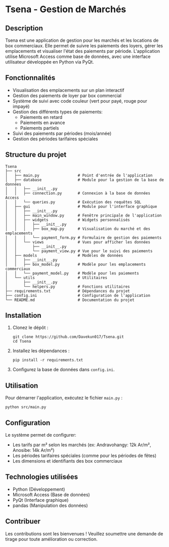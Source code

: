 # Tsena - Gestion de Marchés

## Description
Tsena est une application de gestion pour les marchés et les locations de box commerciaux. Elle permet de suivre les paiements des loyers, gérer les emplacements et visualiser l'état des paiements par période. L'application utilise Microsoft Access comme base de données, avec une interface utilisateur développée en Python via PyQt.

## Fonctionnalités
- Visualisation des emplacements sur un plan interactif
- Gestion des paiements de loyer par box commercial
- Système de suivi avec code couleur (vert pour payé, rouge pour impayé)
- Gestion des différents types de paiements:
  - Paiements en retard
  - Paiements en avance
  - Paiements partiels
- Suivi des paiements par périodes (mois/année)
- Gestion des périodes tarifaires spéciales

## Structure du projet
```
Tsena
├── src
│   ├── main.py                 # Point d'entrée de l'application
│   ├── database                # Module pour la gestion de la base de données
│   │   ├── __init__.py
│   │   ├── connection.py       # Connexion à la base de données Access
│   │   └── queries.py          # Exécution des requêtes SQL
│   ├── gui                     # Module pour l'interface graphique
│   │   ├── __init__.py
│   │   ├── main_window.py      # Fenêtre principale de l'application
│   │   ├── widgets             # Widgets personnalisés
│   │   │   ├── __init__.py
│   │   │   ├── box_map.py      # Visualisation du marché et des emplacements
│   │   │   └── payment_form.py # Formulaire de gestion des paiements
│   │   └── views               # Vues pour afficher les données
│   │       ├── __init__.py
│   │       └── payment_view.py # Vue pour le suivi des paiements
│   ├── models                  # Modèles de données
│   │   ├── __init__.py
│   │   ├── box_model.py        # Modèle pour les emplacements commerciaux
│   │   └── payment_model.py    # Modèle pour les paiements
│   └── utils                   # Utilitaires
│       ├── __init__.py
│       └── helpers.py          # Fonctions utilitaires
├── requirements.txt            # Dépendances du projet
├── config.ini                  # Configuration de l'application
└── README.md                   # Documentation du projet
```

## Installation
1. Clonez le dépôt :
   ```
   git clone https://github.com/Davekun017/Tsena.git
   cd Tsena
   ```

2. Installez les dépendances :
   ```
   pip install -r requirements.txt
   ```

3. Configurez la base de données dans `config.ini`.

## Utilisation
Pour démarrer l'application, exécutez le fichier `main.py` :
```
python src/main.py
```

## Configuration
Le système permet de configurer:
- Les tarifs par m² selon les marchés (ex: Andravohangy: 12k Ar/m², Anosibe: 14k Ar/m²)
- Les périodes tarifaires spéciales (comme pour les périodes de fêtes)
- Les dimensions et identifiants des box commerciaux

## Technologies utilisées
- Python (Développement)
- Microsoft Access (Base de données)
- PyQt (Interface graphique)
- pandas (Manipulation des données)

## Contribuer
Les contributions sont les bienvenues ! Veuillez soumettre une demande de tirage pour toute amélioration ou correction.